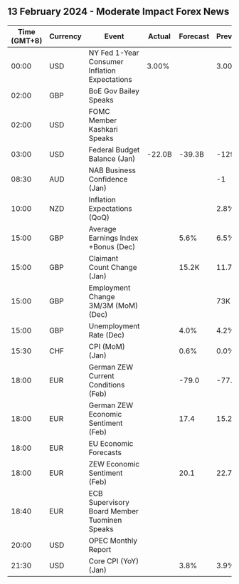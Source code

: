 ## 13 February 2024 - Moderate Impact Forex News

| Time (GMT+8) | Currency | Event | Actual | Forecast | Previous |
|------|----------|-------|--------|----------|----------|
| 00:00 | USD | NY Fed 1-Year Consumer Inflation Expectations | 3.00% |  | 3.00% |
| 02:00 | GBP | BoE Gov Bailey Speaks |  |  |  |
| 02:00 | USD | FOMC Member Kashkari Speaks |  |  |  |
| 03:00 | USD | Federal Budget Balance (Jan) | -22.0B | -39.3B | -129.0B |
| 08:30 | AUD | NAB Business Confidence (Jan) |  |  | -1 |
| 10:00 | NZD | Inflation Expectations (QoQ) |  |  | 2.8% |
| 15:00 | GBP | Average Earnings Index +Bonus (Dec) |  | 5.6% | 6.5% |
| 15:00 | GBP | Claimant Count Change (Jan) |  | 15.2K | 11.7K |
| 15:00 | GBP | Employment Change 3M/3M (MoM) (Dec) |  |  | 73K |
| 15:00 | GBP | Unemployment Rate (Dec) |  | 4.0% | 4.2% |
| 15:30 | CHF | CPI (MoM) (Jan) |  | 0.6% | 0.0% |
| 18:00 | EUR | German ZEW Current Conditions (Feb) |  | -79.0 | -77.3 |
| 18:00 | EUR | German ZEW Economic Sentiment (Feb) |  | 17.4 | 15.2 |
| 18:00 | EUR | EU Economic Forecasts |  |  |  |
| 18:00 | EUR | ZEW Economic Sentiment (Feb) |  | 20.1 | 22.7 |
| 18:40 | EUR | ECB Supervisory Board Member Tuominen Speaks |  |  |  |
| 20:00 | USD | OPEC Monthly Report |  |  |  |
| 21:30 | USD | Core CPI (YoY) (Jan) |  | 3.8% | 3.9% |
